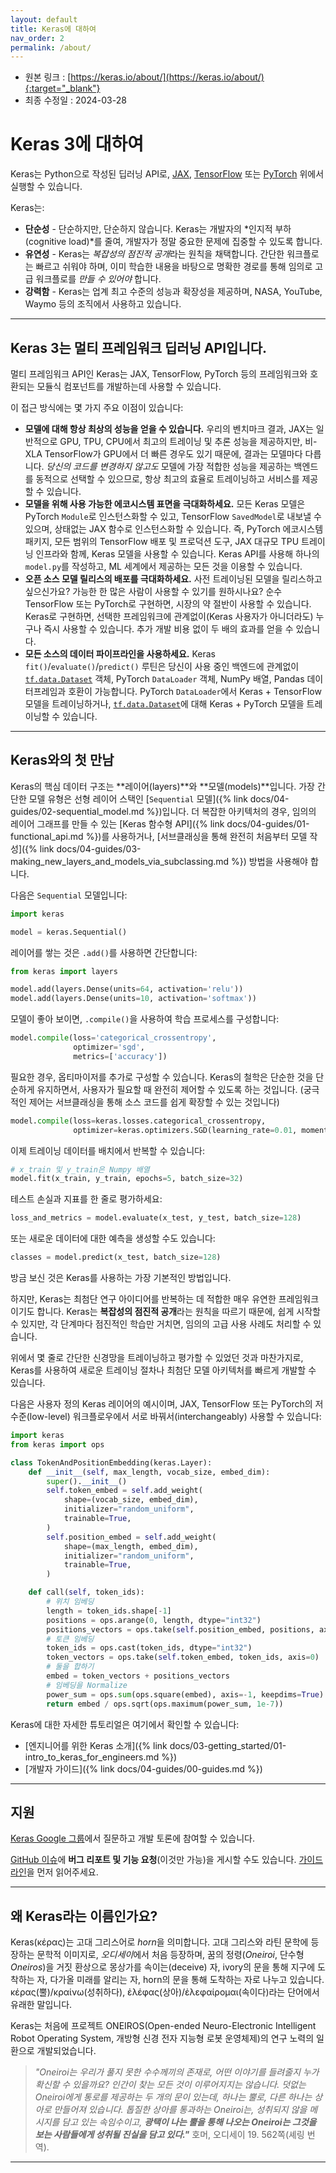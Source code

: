 ```yaml
---
layout: default
title: Keras에 대하여
nav_order: 2
permalink: /about/
---
```


* 원본 링크 : [https://keras.io/about/](https://keras.io/about/){:target="_blank"}
* 최종 수정일 : 2024-03-28

# Keras 3에 대하여

Keras는 Python으로 작성된 딥러닝 API로, [JAX](https://jax.readthedocs.io/), [TensorFlow](https://github.com/tensorflow/tensorflow) 또는 [PyTorch](https://pytorch.org/) 위에서 실행할 수 있습니다.

Keras는:

- **단순성** - 단순하지만, 단순하지 않습니다. Keras는 개발자의 *인지적 부하(cognitive load)*를 줄여, 개발자가 정말 중요한 문제에 집중할 수 있도록 합니다.
- **유연성** - Keras는 *복잡성의 점진적 공개*라는 원칙을 채택합니다. 간단한 워크플로는 빠르고 쉬워야 하며, 이미 학습한 내용을 바탕으로 명확한 경로를 통해 임의로 고급 워크플로를 *만들 수 있어야* 합니다.
- **강력함** - Keras는 업계 최고 수준의 성능과 확장성을 제공하며, NASA, YouTube, Waymo 등의 조직에서 사용하고 있습니다.

----

## Keras 3는 멀티 프레임워크 딥러닝 API입니다.

멀티 프레임워크 API인 Keras는 JAX, TensorFlow, PyTorch 등의 프레임워크와 호환되는 모듈식 컴포넌트를 개발하는데 사용할 수 있습니다.

이 접근 방식에는 몇 가지 주요 이점이 있습니다:

- **모델에 대해 항상 최상의 성능을 얻을 수 있습니다.** 우리의 벤치마크 결과, JAX는 일반적으로 GPU, TPU, CPU에서 최고의 트레이닝 및 추론 성능을 제공하지만, 비-XLA TensorFlow가 GPU에서 더 빠른 경우도 있기 때문에, 결과는 모델마다 다릅니다. *당신의 코드를 변경하지 않고도* 모델에 가장 적합한 성능을 제공하는 백엔드를 동적으로 선택할 수 있으므로, 항상 최고의 효율로 트레이닝하고 서비스를 제공할 수 있습니다.
- **모델을 위해 사용 가능한 에코시스템 표면을 극대화하세요.** 모든 Keras 모델은 PyTorch `Module`로 인스턴스화할 수 있고, TensorFlow `SavedModel`로 내보낼 수 있으며, 상태없는 JAX 함수로 인스턴스화할 수 있습니다. 즉, PyTorch 에코시스템 패키지, 모든 범위의 TensorFlow 배포 및 프로덕션 도구, JAX 대규모 TPU 트레이닝 인프라와 함께, Keras 모델을 사용할 수 있습니다. Keras API를 사용해 하나의 `model.py`를 작성하고, ML 세계에서 제공하는 모든 것을 이용할 수 있습니다.
- **오픈 소스 모델 릴리스의 배포를 극대화하세요.** 사전 트레이닝된 모델을 릴리스하고 싶으신가요? 가능한 한 많은 사람이 사용할 수 있기를 원하시나요? 순수 TensorFlow 또는 PyTorch로 구현하면, 시장의 약 절반이 사용할 수 있습니다. Keras로 구현하면, 선택한 프레임워크에 관계없이(Keras 사용자가 아니더라도) 누구나 즉시 사용할 수 있습니다. 추가 개발 비용 없이 두 배의 효과를 얻을 수 있습니다.
- **모든 소스의 데이터 파이프라인을 사용하세요.** Keras `fit()`/`evaluate()`/`predict()` 루틴은 당신이 사용 중인 백엔드에 관계없이 [`tf.data.Dataset`](https://www.tensorflow.org/api_docs/python/tf/data/Dataset) 객체, PyTorch `DataLoader` 객체, NumPy 배열, Pandas 데이터프레임과 호환이 가능합니다. PyTorch `DataLoader`에서 Keras + TensorFlow 모델을 트레이닝하거나, [`tf.data.Dataset`](https://www.tensorflow.org/api_docs/python/tf/data/Dataset)에 대해 Keras + PyTorch 모델을 트레이닝할 수 있습니다.

----

## Keras와의 첫 만남

Keras의 핵심 데이터 구조는 **레이어(layers)**와 **모델(models)**입니다. 가장 간단한 모델 유형은 선형 레이어 스택인 [`Sequential` 모델]({% link docs/04-guides/02-sequential_model.md %})입니다. 더 복잡한 아키텍처의 경우, 임의의 레이어 그래프를 만들 수 있는 [Keras 함수형 API]({% link docs/04-guides/01-functional_api.md %})를 사용하거나, [서브클래싱을 통해 완전히 처음부터 모델 작성]({% link docs/04-guides/03-making_new_layers_and_models_via_subclassing.md %}) 방법을 사용해야 합니다.

다음은 `Sequential` 모델입니다:

```python
import keras

model = keras.Sequential()
```

레이어를 쌓는 것은 `.add()`를 사용하면 간단합니다:

```python
from keras import layers

model.add(layers.Dense(units=64, activation='relu'))
model.add(layers.Dense(units=10, activation='softmax'))
```

모델이 좋아 보이면, `.compile()`을 사용하여 학습 프로세스를 구성합니다:

```python
model.compile(loss='categorical_crossentropy',
              optimizer='sgd',
              metrics=['accuracy'])
```

필요한 경우, 옵티마이저를 추가로 구성할 수 있습니다. Keras의 철학은 단순한 것을 단순하게 유지하면서, 사용자가 필요할 때 완전히 제어할 수 있도록 하는 것입니다. (궁극적인 제어는 서브클래싱을 통해 소스 코드를 쉽게 확장할 수 있는 것입니다)

```python
model.compile(loss=keras.losses.categorical_crossentropy,
              optimizer=keras.optimizers.SGD(learning_rate=0.01, momentum=0.9, nesterov=True))
```

이제 트레이닝 데이터를 배치에서 반복할 수 있습니다:

```python
# x_train 및 y_train은 Numpy 배열
model.fit(x_train, y_train, epochs=5, batch_size=32)
```

테스트 손실과 지표를 한 줄로 평가하세요:

```python
loss_and_metrics = model.evaluate(x_test, y_test, batch_size=128)
```

또는 새로운 데이터에 대한 예측을 생성할 수도 있습니다:

```python
classes = model.predict(x_test, batch_size=128)
```

방금 보신 것은 Keras를 사용하는 가장 기본적인 방법입니다.

하지만, Keras는 최첨단 연구 아이디어를 반복하는 데 적합한 매우 유연한 프레임워크이기도 합니다. Keras는 **복잡성의 점진적 공개**라는 원칙을 따르기 때문에, 쉽게 시작할 수 있지만, 각 단계마다 점진적인 학습만 거치면, 임의의 고급 사용 사례도 처리할 수 있습니다.

위에서 몇 줄로 간단한 신경망을 트레이닝하고 평가할 수 있었던 것과 마찬가지로, Keras를 사용하여 새로운 트레이닝 절차나 최첨단 모델 아키텍처를 빠르게 개발할 수 있습니다.

다음은 사용자 정의 Keras 레이어의 예시이며, JAX, TensorFlow 또는 PyTorch의 저수준(low-level) 워크플로우에서 서로 바꿔서(interchangeably) 사용할 수 있습니다:

```python
import keras
from keras import ops

class TokenAndPositionEmbedding(keras.Layer):
    def __init__(self, max_length, vocab_size, embed_dim):
        super().__init__()
        self.token_embed = self.add_weight(
            shape=(vocab_size, embed_dim),
            initializer="random_uniform",
            trainable=True,
        )
        self.position_embed = self.add_weight(
            shape=(max_length, embed_dim),
            initializer="random_uniform",
            trainable=True,
        )

    def call(self, token_ids):
        # 위치 임베딩
        length = token_ids.shape[-1]
        positions = ops.arange(0, length, dtype="int32")
        positions_vectors = ops.take(self.position_embed, positions, axis=0)
        # 토큰 임베딩
        token_ids = ops.cast(token_ids, dtype="int32")
        token_vectors = ops.take(self.token_embed, token_ids, axis=0)
        # 둘을 합하기
        embed = token_vectors + positions_vectors
        # 임베딩을 Normalize
        power_sum = ops.sum(ops.square(embed), axis=-1, keepdims=True)
        return embed / ops.sqrt(ops.maximum(power_sum, 1e-7))
```

Keras에 대한 자세한 튜토리얼은 여기에서 확인할 수 있습니다:

- [엔지니어를 위한 Keras 소개]({% link docs/03-getting_started/01-intro_to_keras_for_engineers.md %})
- [개발자 가이드]({% link docs/04-guides/00-guides.md %})

----

## 지원

[Keras Google 그룹](https://groups.google.com/forum/#!forum/keras-users)에서 질문하고 개발 토론에 참여할 수 있습니다.

[GitHub 이슈](https://github.com/keras-team/keras/issues)에 **버그 리포트 및 기능 요청**(이것만 가능)을 게시할 수도 있습니다. [가이드라인](https://github.com/keras-team/keras-io/blob/master/templates/contributing.md)을 먼저 읽어주세요.

----

## 왜 Keras라는 이름인가요?

Keras(κέρας)는 고대 그리스어로 *horn*을 의미합니다. 고대 그리스와 라틴 문학에 등장하는 문학적 이미지로, *오디세이*에서 처음 등장하며, 꿈의 정령(*Oneiroi*, 단수형 *Oneiros*)을 거짓 환상으로 몽상가를 속이는(deceive) 자, ivory의 문을 통해 지구에 도착하는 자, 다가올 미래를 알리는 자, horn의 문을 통해 도착하는 자로 나누고 있습니다. κέρας(뿔)/κραίνω(성취하다), ἐλέφας(상아)/ἐλεφαίρομαι(속이다)라는 단어에서 유래한 말입니다.

Keras는 처음에 프로젝트 ONEIROS(Open-ended Neuro-Electronic Intelligent Robot Operating System, 개방형 신경 전자 지능형 로봇 운영체제)의 연구 노력의 일환으로 개발되었습니다.

> *"Oneiroi는 우리가 풀지 못한 수수께끼의 존재로, 어떤 이야기를 들려줄지 누가 확신할 수 있을까요? 인간이 찾는 모든 것이 이루어지지는 않습니다. 덧없는 Oneiroi에게 통로를 제공하는 두 개의 문이 있는데, 하나는 뿔로, 다른 하나는 상아로 만들어져 있습니다. 톱질한 상아를 통과하는 Oneiroi는, 성취되지 않을 메시지를 담고 있는 속임수이고, **광택이 나는 뿔을 통해 나오는 Oneiroi는 그것을 보는 사람들에게 성취될 진실을 담고 있다."*** 호머, 오디세이 19. 562쪽(셰링 번역).

----

[Just the Docs]: https://just-the-docs.github.io/just-the-docs/
[GitHub Pages]: https://docs.github.com/en/pages
[README]: https://github.com/just-the-docs/just-the-docs-template/blob/main/README.md
[Jekyll]: https://jekyllrb.com
[GitHub Pages / Actions workflow]: https://github.blog/changelog/2022-07-27-github-pages-custom-github-actions-workflows-beta/
[use this template]: https://github.com/just-the-docs/just-the-docs-template/generate
